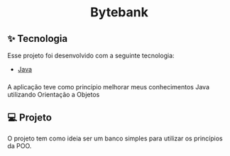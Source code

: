 <h1 align="center">
   Bytebank
</h1>


## ✨ Tecnologia

Esse projeto foi desenvolvido com a seguinte tecnologia:

- [Java](https://www.java.com/pt-BR/)

### 

A aplicação teve como princípio melhorar meus conhecimentos Java utilizando Orientação a Objetos

## 💻 Projeto

O projeto tem como ideia ser um banco simples para utilizar os princípios da POO.
